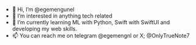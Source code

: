 - 👋 Hi, I’m @egemengunel
- 👀 I’m interested in anything tech related
- 🌱 I’m currently learning ML with Python, Swift with SwiftUI and developing my web skills.
- 📫 You can reach me on telegram @egemengnl or X; @OnlyTrueNote7 
